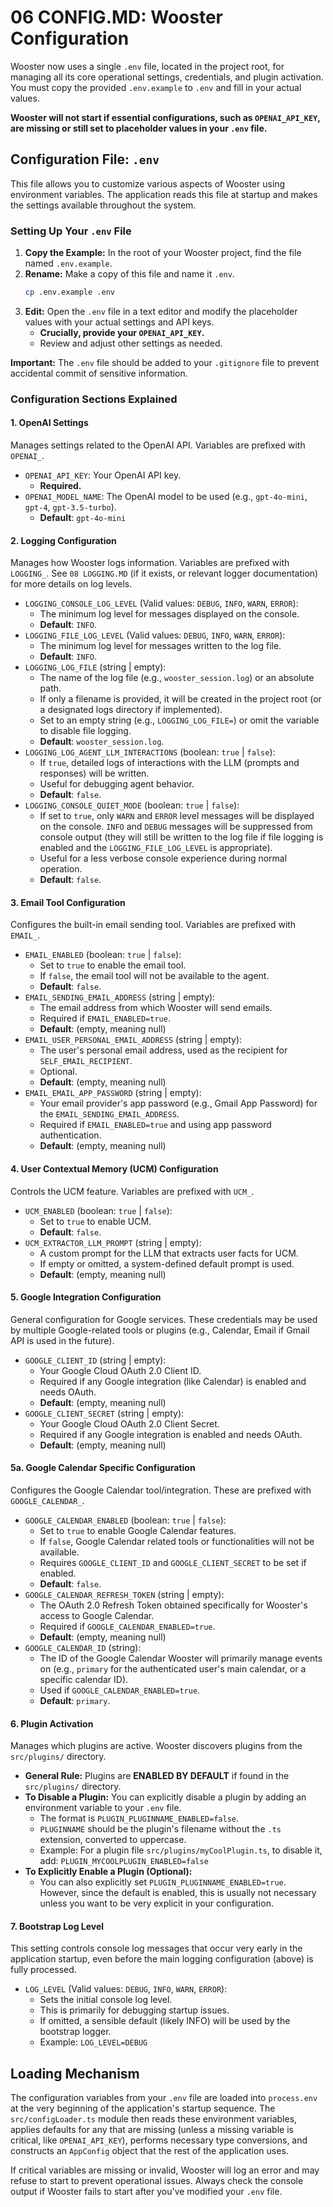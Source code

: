 # 06 CONFIG.MD: Wooster Configuration

Wooster now uses a single `.env` file, located in the project root, for managing all its core operational settings, credentials, and plugin activation. You must copy the provided `.env.example` to `.env` and fill in your actual values.

**Wooster will not start if essential configurations, such as `OPENAI_API_KEY`, are missing or still set to placeholder values in your `.env` file.**

## Configuration File: `.env`

This file allows you to customize various aspects of Wooster using environment variables. The application reads this file at startup and makes the settings available throughout the system.

### Setting Up Your `.env` File

1.  **Copy the Example:** In the root of your Wooster project, find the file named `.env.example`.
2.  **Rename:** Make a copy of this file and name it `.env`.
    ```bash
    cp .env.example .env
    ```
3.  **Edit:** Open the `.env` file in a text editor and modify the placeholder values with your actual settings and API keys.
    *   **Crucially, provide your `OPENAI_API_KEY`.**
    *   Review and adjust other settings as needed.

**Important:** The `.env` file should be added to your `.gitignore` file to prevent accidental commit of sensitive information.

### Configuration Sections Explained

#### 1. OpenAI Settings

Manages settings related to the OpenAI API. Variables are prefixed with `OPENAI_`.

-   `OPENAI_API_KEY`: Your OpenAI API key.
    -   **Required.**
-   `OPENAI_MODEL_NAME`: The OpenAI model to be used (e.g., `gpt-4o-mini`, `gpt-4`, `gpt-3.5-turbo`).
    -   **Default**: `gpt-4o-mini`

#### 2. Logging Configuration

Manages how Wooster logs information. Variables are prefixed with `LOGGING_`. See `08 LOGGING.MD` (if it exists, or relevant logger documentation) for more details on log levels.

-   `LOGGING_CONSOLE_LOG_LEVEL` (Valid values: `DEBUG`, `INFO`, `WARN`, `ERROR`):
    -   The minimum log level for messages displayed on the console.
    -   **Default**: `INFO`.
-   `LOGGING_FILE_LOG_LEVEL` (Valid values: `DEBUG`, `INFO`, `WARN`, `ERROR`):
    -   The minimum log level for messages written to the log file.
    -   **Default**: `INFO`.
-   `LOGGING_LOG_FILE` (string | empty):
    -   The name of the log file (e.g., `wooster_session.log`) or an absolute path.
    -   If only a filename is provided, it will be created in the project root (or a designated logs directory if implemented).
    -   Set to an empty string (e.g., `LOGGING_LOG_FILE=`) or omit the variable to disable file logging.
    -   **Default**: `wooster_session.log`.
-   `LOGGING_LOG_AGENT_LLM_INTERACTIONS` (boolean: `true` | `false`):
    -   If `true`, detailed logs of interactions with the LLM (prompts and responses) will be written.
    -   Useful for debugging agent behavior.
    -   **Default**: `false`.
-   `LOGGING_CONSOLE_QUIET_MODE` (boolean: `true` | `false`):
    -   If set to `true`, only `WARN` and `ERROR` level messages will be displayed on the console. `INFO` and `DEBUG` messages will be suppressed from console output (they will still be written to the log file if file logging is enabled and the `LOGGING_FILE_LOG_LEVEL` is appropriate).
    -   Useful for a less verbose console experience during normal operation.
    -   **Default**: `false`.

#### 3. Email Tool Configuration

Configures the built-in email sending tool. Variables are prefixed with `EMAIL_`.

-   `EMAIL_ENABLED` (boolean: `true` | `false`):
    -   Set to `true` to enable the email tool.
    -   If `false`, the email tool will not be available to the agent.
    -   **Default**: `false`.
-   `EMAIL_SENDING_EMAIL_ADDRESS` (string | empty):
    -   The email address from which Wooster will send emails.
    -   Required if `EMAIL_ENABLED=true`.
    -   **Default**: (empty, meaning null)
-   `EMAIL_USER_PERSONAL_EMAIL_ADDRESS` (string | empty):
    -   The user's personal email address, used as the recipient for `SELF_EMAIL_RECIPIENT`.
    -   Optional.
    -   **Default**: (empty, meaning null)
-   `EMAIL_EMAIL_APP_PASSWORD` (string | empty):
    -   Your email provider's app password (e.g., Gmail App Password) for the `EMAIL_SENDING_EMAIL_ADDRESS`.
    -   Required if `EMAIL_ENABLED=true` and using app password authentication.
    -   **Default**: (empty, meaning null)

#### 4. User Contextual Memory (UCM) Configuration

Controls the UCM feature. Variables are prefixed with `UCM_`.

-   `UCM_ENABLED` (boolean: `true` | `false`):
    -   Set to `true` to enable UCM.
    -   **Default**: `false`.
-   `UCM_EXTRACTOR_LLM_PROMPT` (string | empty):
    -   A custom prompt for the LLM that extracts user facts for UCM.
    -   If empty or omitted, a system-defined default prompt is used.
    -   **Default**: (empty, meaning null)

#### 5. Google Integration Configuration

General configuration for Google services. These credentials may be used by multiple Google-related tools or plugins (e.g., Calendar, Email if Gmail API is used in the future).

-   `GOOGLE_CLIENT_ID` (string | empty):
    -   Your Google Cloud OAuth 2.0 Client ID.
    -   Required if any Google integration (like Calendar) is enabled and needs OAuth.
    -   **Default**: (empty, meaning null)
-   `GOOGLE_CLIENT_SECRET` (string | empty):
    -   Your Google Cloud OAuth 2.0 Client Secret.
    -   Required if any Google integration is enabled and needs OAuth.
    -   **Default**: (empty, meaning null)

#### 5a. Google Calendar Specific Configuration

Configures the Google Calendar tool/integration. These are prefixed with `GOOGLE_CALENDAR_`.

-   `GOOGLE_CALENDAR_ENABLED` (boolean: `true` | `false`):
    -   Set to `true` to enable Google Calendar features.
    -   If `false`, Google Calendar related tools or functionalities will not be available.
    -   Requires `GOOGLE_CLIENT_ID` and `GOOGLE_CLIENT_SECRET` to be set if enabled.
    -   **Default**: `false`.
-   `GOOGLE_CALENDAR_REFRESH_TOKEN` (string | empty):
    -   The OAuth 2.0 Refresh Token obtained specifically for Wooster's access to Google Calendar.
    -   Required if `GOOGLE_CALENDAR_ENABLED=true`.
    -   **Default**: (empty, meaning null)
-   `GOOGLE_CALENDAR_ID` (string):
    -   The ID of the Google Calendar Wooster will primarily manage events on (e.g., `primary` for the authenticated user's main calendar, or a specific calendar ID).
    -   Used if `GOOGLE_CALENDAR_ENABLED=true`.
    -   **Default**: `primary`.

#### 6. Plugin Activation

Manages which plugins are active. Wooster discovers plugins from the `src/plugins/` directory.

-   **General Rule:** Plugins are **ENABLED BY DEFAULT** if found in the `src/plugins/` directory.
-   **To Disable a Plugin:** You can explicitly disable a plugin by adding an environment variable to your `.env` file.
    -   The format is `PLUGIN_PLUGINNAME_ENABLED=false`.
    -   `PLUGINNAME` should be the plugin's filename without the `.ts` extension, converted to uppercase.
    -   Example: For a plugin file `src/plugins/myCoolPlugin.ts`, to disable it, add:
        `PLUGIN_MYCOOLPLUGIN_ENABLED=false`
-   **To Explicitly Enable a Plugin (Optional):**
    -   You can also explicitly set `PLUGIN_PLUGINNAME_ENABLED=true`. However, since the default is enabled, this is usually not necessary unless you want to be very explicit in your configuration.

#### 7. Bootstrap Log Level

This setting controls console log messages that occur very early in the application startup, even before the main logging configuration (above) is fully processed.

-   `LOG_LEVEL` (Valid values: `DEBUG`, `INFO`, `WARN`, `ERROR`):
    -   Sets the initial console log level.
    -   This is primarily for debugging startup issues.
    -   If omitted, a sensible default (likely INFO) will be used by the bootstrap logger.
    -   Example: `LOG_LEVEL=DEBUG`

## Loading Mechanism

The configuration variables from your `.env` file are loaded into `process.env` at the very beginning of the application's startup sequence. The `src/configLoader.ts` module then reads these environment variables, applies defaults for any that are missing (unless a missing variable is critical, like `OPENAI_API_KEY`), performs necessary type conversions, and constructs an `AppConfig` object that the rest of the application uses.

If critical variables are missing or invalid, Wooster will log an error and may refuse to start to prevent operational issues. Always check the console output if Wooster fails to start after you've modified your `.env` file. 